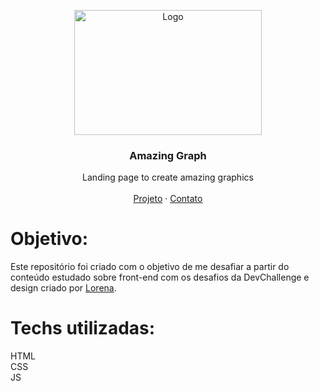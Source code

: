<p align="center">
  <a href="http://www.freepik.com">
    <img src="./assets/team.jpg" alt="Logo" width="300" height="200">
  </a>

  <h3 align="center">Amazing Graph</h3>

  <p align="center">
    Landing page to create amazing graphics 
       <br />
    <br />
    <a href="https://nicolycunha.github.io/maratona-explorer">Projeto</a>
    ·
    <a href="https://www.linkedin.com/in/nicoly-oliveira-da-cunha/">Contato</a>
  </p>
</p>

# Objetivo:
Este repositório foi criado com o objetivo de me desafiar a partir do conteúdo estudado sobre front-end com os desafios da DevChallenge e design criado por <a href="https://github.com/Lorenalgm">Lorena</a>.

# Techs utilizadas: 
HTML<br>
CSS<br>
JS
